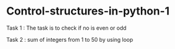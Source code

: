 # Control-structures-in-python-1
Task 1 : The task is to check if no is even or odd 

Task 2 : sum of integers from 1 to 50 by using loop 
